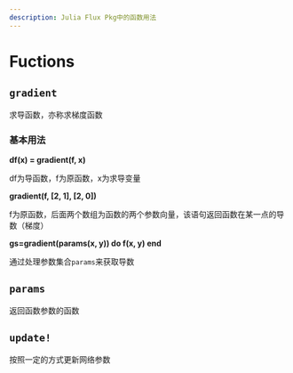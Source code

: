 ```yaml
---
description: Julia Flux Pkg中的函数用法
---
```


# Fuctions

## `gradient`

求导函数，亦称求梯度函数

### 基本用法

**df(x) = gradient(f, x)**      

df为导函数，f为原函数，x为求导变量

**gradient(f, [2, 1], [2, 0])**

f为原函数，后面两个数组为函数的两个参数向量，该语句返回函数在某一点的导数（梯度）

**gs=gradient(params(x, y))   do   f(x, y) end**

通过处理参数集合`params`来获取导数

## `params`

返回函数参数的函数

## `update!`

按照一定的方式更新网络参数





